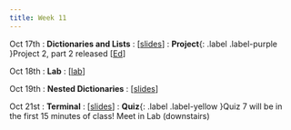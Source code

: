 ```yaml
---
title: Week 11
---
```


Oct 17th
: **Dictionaries and Lists**
  : [[slides](https://docs.google.com/presentation/d/1jbAKWpYNpgOtJfnAqrOPr0erXVx_STUq/edit?usp=sharing&ouid=114310739312164916072&rtpof=true&sd=true)]
: **Project**{: .label .label-purple }Project 2, part 2 released [[Ed](https://edstem.org/us/courses/24414/lessons/46217/slides/264164)]

Oct 18th
: **Lab**
  : [[lab](https://edstem.org/us/courses/24414/lessons/46053/slides/264957)]

Oct 19th
: **Nested Dictionaries**
  : [[slides](https://docs.google.com/presentation/d/1Fze31eHr1Klt6daCgc58ieyG5wpvJ412/edit?usp=sharing&ouid=114310739312164916072&rtpof=true&sd=true)]

Oct 21st
: **Terminal**
  : [[slides](https://docs.google.com/presentation/d/1CjExdH0xWrqv83L8mSuo83iKcJTK9u6k/edit?usp=sharing&ouid=114310739312164916072&rtpof=true&sd=true)]
: **Quiz**{: .label .label-yellow }Quiz 7 will be in the first 15 minutes of class! Meet in Lab (downstairs)

